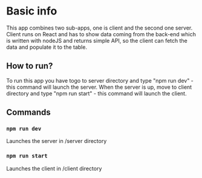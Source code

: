 # Basic info

This app combines two sub-apps, one is client and the second one server. Client runs on React and has to show data coming from the back-end which is written with nodeJS and returns simple API, so the client can fetch the data and populate it to the table.

## How to run?

To run this app you have togo to server directory and type "npm run dev" - this command will launch the server. When the server is up, move to client directory and type "npm run start" - this command will launch the client.

## Commands

### `npm run dev`

Launches the server in /server directory

### `npm run start`

Launches the client in /client directory